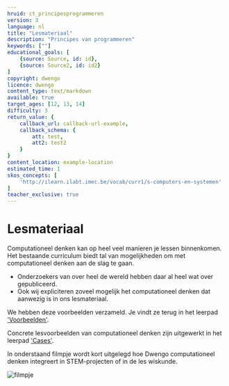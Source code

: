 ```yaml
---
hruid: ct_principesprogrammeren
version: 3
language: nl
title: "Lesmateriaal"
description: "Principes van programmeren"
keywords: [""]
educational_goals: [
    {source: Source, id: id}, 
    {source: Source2, id: id2}
]
copyright: dwengo
licence: dwengo
content_type: text/markdown
available: true
target_ages: [12, 13, 14]
difficulty: 3
return_value: {
    callback_url: callback-url-example,
    callback_schema: {
        att: test,
        att2: test2
    }
}
content_location: example-location
estimated_time: 1
skos_concepts: [
    'http://ilearn.ilabt.imec.be/vocab/curr1/s-computers-en-systemen'
]
teacher_exclusive: true
---
```


# Lesmateriaal

Computationeel denken kan op heel veel manieren je lessen binnenkomen. Het bestaande curriculum biedt tal van mogelijkheden om met computationeel denken aan de slag te gaan. 

- Onderzoekers van over heel de wereld hebben daar al heel wat over gepubliceerd.
- Ook wij expliciteren zoveel mogelijk het computationeel denken dat aanwezig is in ons lesmateriaal.

We hebben deze voorbeelden verzameld. Je vindt ze terug in het leerpad ['Voorbeelden'](https://www.dwengo.org/learning-path.html?hruid=ct3_voorbeelden&language=nl&te=true&source_page=%2Fcomputational_thinking%2F&source_title=%20Computationeel%20Denken#ct_inleiding_voorbeelden;nl;3). 

Concrete lesvoorbeelden van computationeel denken zijn uitgewerkt in het leerpad ['Cases'](https://www.dwengo.org/learning-path.html?hruid=ct6_cases&language=nl&te=true&source_page=%2Fcomputational_thinking%2F&source_title=%20Computationeel%20Denken#ct_cases0;nl;3). 

In onderstaand filmpje wordt kort uitgelegd hoe Dwengo computationeel denken integreert in STEM-projecten of in de les wiskunde. 

![](@youtube/https://www.youtube.com/embed/Nifa0vooyKg "filmpje")
